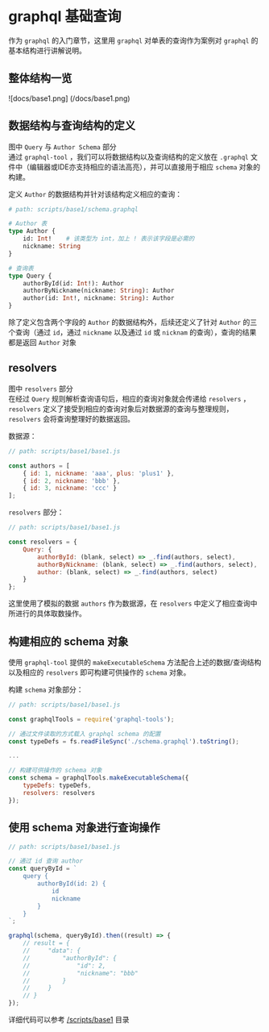 # graphql 基础查询
作为 `graphql` 的入门章节，这里用 `graphql` 对单表的查询作为案例对 `graphql` 的基本结构进行讲解说明。  

## 整体结构一览
![docs/base1.png] (/docs/base1.png)

## 数据结构与查询结构的定义
图中 `Query` 与 `Author Schema` 部分  
通过 `graphql-tool` ，我们可以将数据结构以及查询结构的定义放在 `.graphql` 文件中（编辑器或IDE亦支持相应的语法高亮），并可以直接用于相应 `schema` 对象的构建。  

定义 `Author` 的数据结构并针对该结构定义相应的查询：
```graphql
# path: scripts/base1/schema.graphql

# Author 表
type Author {
    id: Int!    # 该类型为 int，加上 ! 表示该字段是必需的
    nickname: String
}

# 查询表
type Query {
    authorById(id: Int!): Author
    authorByNickname(nickname: String): Author
    author(id: Int!, nickname: String): Author
}
```

除了定义包含两个字段的 `Author` 的数据结构外，后续还定义了针对 `Author` 的三个查询（通过 `id`，通过 `nickname` 以及通过 `id` 或 `nicknam` 的查询），查询的结果都是返回 `Author` 对象

## resolvers
图中 `resolvers` 部分  
在经过 `Query` 规则解析查询语句后，相应的查询对象就会传递给 `resolvers` ，`resolvers` 定义了接受到相应的查询对象后对数据源的查询与整理规则，`resolvers` 会将查询整理好的数据返回。  

数据源：
```javascript
// path: scripts/base1/base1.js

const authors = [
    { id: 1, nickname: 'aaa', plus: 'plus1' },
    { id: 2, nickname: 'bbb' },
    { id: 3, nickname: 'ccc' }
];
```

`resolvers` 部分：
```javascript
// path: scripts/base1/base1.js

const resolvers = {
    Query: {
        authorById: (blank, select) => _.find(authors, select),
        authorByNickname: (blank, select) => _.find(authors, select),
        author: (blank, select) => _.find(authors, select)
    }
};
```

这里使用了模拟的数据 `authors` 作为数据源，在 `resolvers` 中定义了相应查询中所进行的具体取数操作。

## 构建相应的 schema 对象
使用 `graphql-tool` 提供的 `makeExecutableSchema` 方法配合上述的数据/查询结构以及相应的 `resolvers` 即可构建可供操作的 `schema` 对象。

构建 `schema` 对象部分：
```javascript
// path: scripts/base1/base1.js

const graphqlTools = require('graphql-tools');

// 通过文件读取的方式载入 graphql schema 的配置
const typeDefs = fs.readFileSync('./schema.graphql').toString();

...

// 构建可供操作的 schema 对象
const schema = graphqlTools.makeExecutableSchema({
    typeDefs: typeDefs,
    resolvers: resolvers
});
```

## 使用 schema 对象进行查询操作
```javascript
// path: scripts/base1/base1.js

// 通过 id 查询 author
const queryById = `
    query {
        authorById(id: 2) {
            id
            nickname
        }
    }
`;

graphql(schema, queryById).then((result) => {
    // result = {
    //     "data": {
    //         "authorById": {
    //             "id": 2,
    //             "nickname": "bbb"
    //         }
    //     }
    // }
});
```

详细代码可以参考 [/scripts/base1](/scripts/base1) 目录